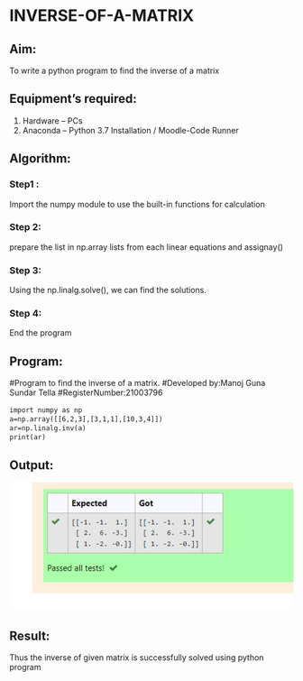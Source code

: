 # INVERSE-OF-A-MATRIX
## Aim:
To write a python program to find the inverse of a matrix
## Equipment’s required:
1. 	Hardware – PCs
2. 	Anaconda – Python 3.7 Installation / Moodle-Code Runner
## Algorithm:
### Step1 :
 Import the numpy module to use the built-in functions for calculation

### Step 2:
prepare the list in np.array lists from each linear equations and assignay()
### Step 3: 
Using the np.linalg.solve(), we can find the solutions.
### Step 4: 
End the program

## Program:
#Program to find the inverse of a matrix.
#Developed by:Manoj Guna Sundar Tella 
#RegisterNumber:21003796
```
import numpy as np
a=np.array([[6,2,3],[3,1,1],[10,3,4]])
ar=np.linalg.inv(a)
print(ar)
```
## Output:
![github logo](mj.png)
## Result:
Thus the inverse of given matrix is successfully solved using python program

